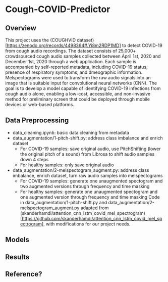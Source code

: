 # Cough-COVID-Predictor
## Overview
This project uses the (COUGHVID dataset)[https://zenodo.org/records/4498364#.Yi8m2RDP1MD] to detect COVID-19 from cough audio recordings. The dataset consists of 25,000+ crowdsourced cough audio samples collected between April 1st, 2020 and December 1st, 2020 through a web application. Each sample is accompanied by self-reported metadata, including COVID-19 status, presence of respiratory symptoms, and dmeographic information. Melspectograms were used to transform the raw audio signals into an image that is suitable input for convolutional neural networks (CNN). The goal is to develop a model capable of identifying COVID-19 infections from cough audio alone, enabling a low-cost, accessible, and non-invasive method for preliminary screen that could be deployed through mobile devices or web-based platforms.
## Data Preprocessing
- data_cleaning.ipynb: basic data cleaning from metadata
- data_augmentation/1-pitch-shift.py: address class imbalance and enrich dataset
  - For COVID-19 samples: save original audio, use PitchShifting (lower the original pitch of a sound) from Librosa to shift audio samples down 4 steps
  - For healthy samples: only save original audio
- data_augmentation/2-melspectogram_augment.py: address class imbalance, enrich dataset, turn raw audio samples into melspectograms
  - For COVID-19 samples: generate one unaugmented spectogram and two augmented versions through frequency and time masking
  - For healthy samples: generate one unaugmented spectogram and one augmented version through frequency and time masking
Code in data_augmentation/1-pitch-shift.py and data_augmentation/2-melspectogram_augment.py adapted from (skanderhamdi/attention_cnn_lstm_covid_mel_spectrogram)[https://github.com/skanderhamdi/attention_cnn_lstm_covid_mel_spectrogram], with modifications for our project needs.
## Models

## Results

## Reference?
